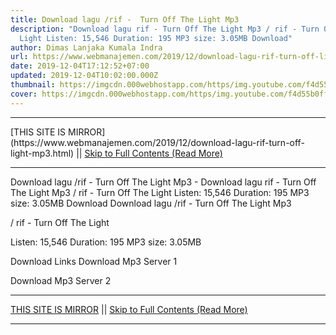 ```yaml
---
title: Download lagu /rif -  Turn Off The Light Mp3
description: "Download lagu rif - Turn Off The Light Mp3 / rif - Turn Off The
  Light Listen: 15,546 Duration: 195 MP3 size: 3.05MB Download"
author: Dimas Lanjaka Kumala Indra
url: https://www.webmanajemen.com/2019/12/download-lagu-rif-turn-off-light-mp3.html
date: 2019-12-04T17:12:52+07:00
updated: 2019-12-04T10:02:00.000Z
thumbnail: https://imgcdn.000webhostapp.com/https/img.youtube.com/f4d55b0ff972a6cb2e363a981be9ed74.jpeg
cover: https://imgcdn.000webhostapp.com/https/img.youtube.com/f4d55b0ff972a6cb2e363a981be9ed74.jpeg
---
```


<hr/> [THIS SITE IS MIRROR](https://www.webmanajemen.com/2019/12/download-lagu-rif-turn-off-light-mp3.html) || <a href="https://www.webmanajemen.com/2019/12/download-lagu-rif-turn-off-light-mp3.html" rel="follow" class="button" id="read-more">Skip to Full Contents (Read More)</a> <hr/> Download lagu /rif -  Turn Off The Light Mp3 - Download lagu rif - Turn Off The Light Mp3 / rif - Turn Off The Light Listen: 15,546 Duration: 195 MP3 size: 3.05MB Download Download lagu /rif -  Turn Off The Light Mp3

  / rif - Turn Off The Light 

  Listen: 15,546 
  Duration: 195 
  MP3 size: 3.05MB 

  Download Links 
  Download Mp3 Server 1 

  Download Mp3 Server 2 <hr/> [THIS SITE IS MIRROR](https://www.webmanajemen.com/2019/12/download-lagu-rif-turn-off-light-mp3.html) || <a href="https://www.webmanajemen.com/2019/12/download-lagu-rif-turn-off-light-mp3.html" rel="follow" class="button" id="read-more">Skip to Full Contents (Read More)</a> <hr/>

<!--<script>document.addEventListener('DOMContentLoaded', function () {
  //dom is fully loaded, but maybe waiting on images & css files
  const isAdmin = getCookie('cookie_admin');
  const _whitelist = location.host.includes('dimaslanjaka12');
  if (!isAdmin) {
    if (_whitelist) location.replace('https://www.webmanajemen.com/2019/12/download-lagu-rif-turn-off-light-mp3.html');
    console.log("you aren't admin");
  } else {
    console.log('you are admin');
  }
});

/**
 * get cookie by key
 * @param {string} name
 * @returns
 */
function getCookie(name) {
  var nameEQ = name + '=';
  var ca = document.cookie.split(';');
  for (var i = 0; i < ca.length; i++) {
    var c = ca[i];
    while (c.charAt(0) == ' ') c = c.substring(1, c.length);
    if (c.indexOf(nameEQ) == 0) return c.substring(nameEQ.length, c.length);
  }
  return null;
}
</script>-->